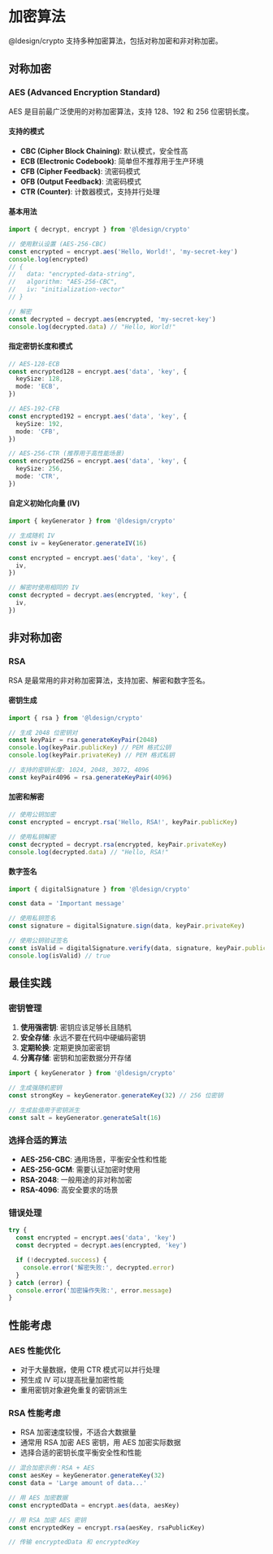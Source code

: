 # 加密算法

@ldesign/crypto 支持多种加密算法，包括对称加密和非对称加密。

## 对称加密

### AES (Advanced Encryption Standard)

AES 是目前最广泛使用的对称加密算法，支持 128、192 和 256 位密钥长度。

#### 支持的模式

- **CBC (Cipher Block Chaining)**: 默认模式，安全性高
- **ECB (Electronic Codebook)**: 简单但不推荐用于生产环境
- **CFB (Cipher Feedback)**: 流密码模式
- **OFB (Output Feedback)**: 流密码模式
- **CTR (Counter)**: 计数器模式，支持并行处理

#### 基本用法

```typescript
import { decrypt, encrypt } from '@ldesign/crypto'

// 使用默认设置 (AES-256-CBC)
const encrypted = encrypt.aes('Hello, World!', 'my-secret-key')
console.log(encrypted)
// {
//   data: "encrypted-data-string",
//   algorithm: "AES-256-CBC",
//   iv: "initialization-vector"
// }

// 解密
const decrypted = decrypt.aes(encrypted, 'my-secret-key')
console.log(decrypted.data) // "Hello, World!"
```

#### 指定密钥长度和模式

```typescript
// AES-128-ECB
const encrypted128 = encrypt.aes('data', 'key', {
  keySize: 128,
  mode: 'ECB',
})

// AES-192-CFB
const encrypted192 = encrypt.aes('data', 'key', {
  keySize: 192,
  mode: 'CFB',
})

// AES-256-CTR (推荐用于高性能场景)
const encrypted256 = encrypt.aes('data', 'key', {
  keySize: 256,
  mode: 'CTR',
})
```

#### 自定义初始化向量 (IV)

```typescript
import { keyGenerator } from '@ldesign/crypto'

// 生成随机 IV
const iv = keyGenerator.generateIV(16)

const encrypted = encrypt.aes('data', 'key', {
  iv,
})

// 解密时使用相同的 IV
const decrypted = decrypt.aes(encrypted, 'key', {
  iv,
})
```

## 非对称加密

### RSA

RSA 是最常用的非对称加密算法，支持加密、解密和数字签名。

#### 密钥生成

```typescript
import { rsa } from '@ldesign/crypto'

// 生成 2048 位密钥对
const keyPair = rsa.generateKeyPair(2048)
console.log(keyPair.publicKey) // PEM 格式公钥
console.log(keyPair.privateKey) // PEM 格式私钥

// 支持的密钥长度: 1024, 2048, 3072, 4096
const keyPair4096 = rsa.generateKeyPair(4096)
```

#### 加密和解密

```typescript
// 使用公钥加密
const encrypted = encrypt.rsa('Hello, RSA!', keyPair.publicKey)

// 使用私钥解密
const decrypted = decrypt.rsa(encrypted, keyPair.privateKey)
console.log(decrypted.data) // "Hello, RSA!"
```

#### 数字签名

```typescript
import { digitalSignature } from '@ldesign/crypto'

const data = 'Important message'

// 使用私钥签名
const signature = digitalSignature.sign(data, keyPair.privateKey)

// 使用公钥验证签名
const isValid = digitalSignature.verify(data, signature, keyPair.publicKey)
console.log(isValid) // true
```

## 最佳实践

### 密钥管理

1. **使用强密钥**: 密钥应该足够长且随机
2. **安全存储**: 永远不要在代码中硬编码密钥
3. **定期轮换**: 定期更换加密密钥
4. **分离存储**: 密钥和加密数据分开存储

```typescript
import { keyGenerator } from '@ldesign/crypto'

// 生成强随机密钥
const strongKey = keyGenerator.generateKey(32) // 256 位密钥

// 生成盐值用于密钥派生
const salt = keyGenerator.generateSalt(16)
```

### 选择合适的算法

- **AES-256-CBC**: 通用场景，平衡安全性和性能
- **AES-256-GCM**: 需要认证加密时使用
- **RSA-2048**: 一般用途的非对称加密
- **RSA-4096**: 高安全要求的场景

### 错误处理

```typescript
try {
  const encrypted = encrypt.aes('data', 'key')
  const decrypted = decrypt.aes(encrypted, 'key')

  if (!decrypted.success) {
    console.error('解密失败:', decrypted.error)
  }
} catch (error) {
  console.error('加密操作失败:', error.message)
}
```

## 性能考虑

### AES 性能优化

- 对于大量数据，使用 CTR 模式可以并行处理
- 预生成 IV 可以提高批量加密性能
- 重用密钥对象避免重复的密钥派生

### RSA 性能考虑

- RSA 加密速度较慢，不适合大数据量
- 通常用 RSA 加密 AES 密钥，用 AES 加密实际数据
- 选择合适的密钥长度平衡安全性和性能

```typescript
// 混合加密示例：RSA + AES
const aesKey = keyGenerator.generateKey(32)
const data = 'Large amount of data...'

// 用 AES 加密数据
const encryptedData = encrypt.aes(data, aesKey)

// 用 RSA 加密 AES 密钥
const encryptedKey = encrypt.rsa(aesKey, rsaPublicKey)

// 传输 encryptedData 和 encryptedKey
```
